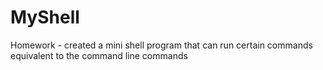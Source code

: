 # MyShell
Homework - created a mini shell program that can run certain commands equivalent to the command line commands
